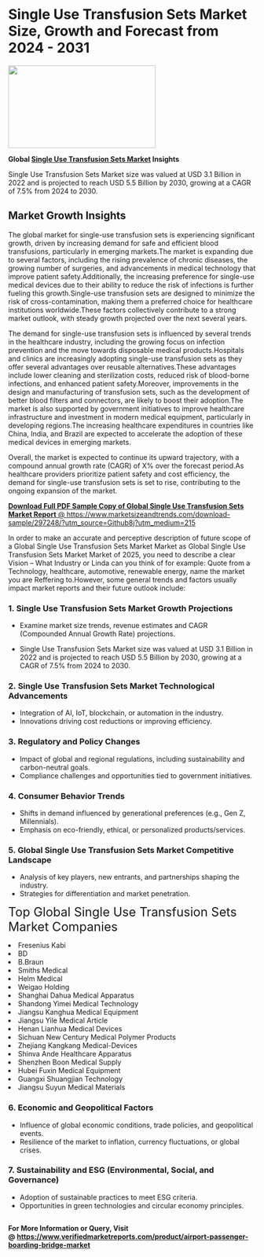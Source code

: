 <H1>Single Use Transfusion Sets Market Size, Growth and Forecast from 2024 - 2031</H1><img class="aligncenter size-medium wp-image-584254" src="https://thirdeyenews.in/wp-content/uploads/2024/09/Global-Market-Research-300x168.jpeg" alt="" width="300" height="168" /><p><strong>Global&nbsp;<a href="https://www.marketsizeandtrends.com/download-sample/297248/?utm_source=Github8j?utm_medium=215">Single Use Transfusion Sets Market</a> Insights</strong></p><p>Single Use Transfusion Sets Market size was valued at USD 3.1 Billion in 2022 and is projected to reach USD 5.5 Billion by 2030, growing at a CAGR of 7.5% from 2024 to 2030.</p><p><h2>Market Growth Insights</h2> <p>The global market for single-use transfusion sets is experiencing significant growth, driven by increasing demand for safe and efficient blood transfusions, particularly in emerging markets.The market is expanding due to several factors, including the rising prevalence of chronic diseases, the growing number of surgeries, and advancements in medical technology that improve patient safety.Additionally, the increasing preference for single-use medical devices due to their ability to reduce the risk of infections is further fueling this growth.Single-use transfusion sets are designed to minimize the risk of cross-contamination, making them a preferred choice for healthcare institutions worldwide.These factors collectively contribute to a strong market outlook, with steady growth projected over the next several years.<a href="sample_link_here"></a></p> <p>The demand for single-use transfusion sets is influenced by several trends in the healthcare industry, including the growing focus on infection prevention and the move towards disposable medical products.Hospitals and clinics are increasingly adopting single-use transfusion sets as they offer several advantages over reusable alternatives.These advantages include lower cleaning and sterilization costs, reduced risk of blood-borne infections, and enhanced patient safety.Moreover, improvements in the design and manufacturing of transfusion sets, such as the development of better blood filters and connectors, are likely to boost their adoption.The market is also supported by government initiatives to improve healthcare infrastructure and investment in modern medical equipment, particularly in developing regions.The increasing healthcare expenditures in countries like China, India, and Brazil are expected to accelerate the adoption of these medical devices in emerging markets.<p>Overall, the market is expected to continue its upward trajectory, with a compound annual growth rate (CAGR) of X% over the forecast period.As healthcare providers prioritize patient safety and cost efficiency, the demand for single-use transfusion sets is set to rise, contributing to the ongoing expansion of the market.<a href="more_info_link_here"></p><p><span class=""><strong>Download Full PDF Sample Copy of Global Single Use Transfusion Sets Market Report</strong> @ <a href="https://www.marketsizeandtrends.com/download-sample/297248/?utm_source=Github8j?utm_medium=215" target="_blank">https://www.marketsizeandtrends.com/download-sample/297248/?utm_source=Github8j?utm_medium=215</a></span></p><p>In order to make an accurate and perceptive description of future scope of a Global&nbsp;Single Use Transfusion Sets Market Market as Global&nbsp;Single Use Transfusion Sets Market Market of 2025, you need to describe a clear Vision &ndash; What Industry or Linda can you think of for example: Quote from a Technology, healthcare, automotive, renewable energy, name the market you are Reffering to.However, some general trends and factors usually impact market reports and their future outlook include:</p><h3>1.&nbsp;<strong>Single Use Transfusion Sets Market Growth Projections</strong></h3><ul><li>Examine market size trends, revenue estimates and CAGR (Compounded Annual Growth Rate) projections.</li><li><p>Single Use Transfusion Sets Market size was valued at USD 3.1 Billion in 2022 and is projected to reach USD 5.5 Billion by 2030, growing at a CAGR of 7.5% from 2024 to 2030.</p></li></ul><h3>2.&nbsp;<strong>Single Use Transfusion Sets Market Technological Advancements</strong></h3><ul><li>Integration of AI, IoT, blockchain, or automation in the industry.</li><li>Innovations driving cost reductions or improving efficiency.</li></ul><h3>3.&nbsp;<strong>Regulatory and Policy Changes</strong></h3><ul><li>Impact of global and regional regulations, including sustainability and carbon-neutral goals.</li><li>Compliance challenges and opportunities tied to government initiatives.</li></ul><h3>4.&nbsp;<strong>Consumer Behavior Trends</strong></h3><ul><li>Shifts in demand influenced by generational preferences (e.g., Gen Z, Millennials).</li><li>Emphasis on eco-friendly, ethical, or personalized products/services.</li></ul><h3>5.&nbsp;<strong>Global Single Use Transfusion Sets Market Competitive Landscape</strong></h3><ul><li>Analysis of key players, new entrants, and partnerships shaping the industry.</li><li>Strategies for differentiation and market penetration.</li></ul><p data-pm-slice="1 1 []"><span style="color: inherit; font-family: inherit; font-size: 25px;">Top Global Single Use Transfusion Sets Market Companies</span></p><div class="" data-test-id=""><p><li>Fresenius Kabi</li><li> BD</li><li> B.Braun</li><li> Smiths Medical</li><li> Helm Medical</li><li> Weigao Holding</li><li> Shanghai Dahua Medical Apparatus</li><li> Shandong Yimei Medical Technology</li><li> Jiangsu Kanghua Medical Equipment</li><li> Jiangsu Yile Medical Article</li><li> Henan Lianhua Medical Devices</li><li> Sichuan New Century Medical Polymer Products</li><li> Zhejiang Kangkang Medical-Devices</li><li> Shinva Ande Healthcare Apparatus</li><li> Shenzhen Boon Medical Supply</li><li> Hubei Fuxin Medical Equipment</li><li> Guangxi Shuangjian Technology</li><li> Jiangsu Suyun Medical Materials</li></p></div><h3>6.&nbsp;<strong>Economic and Geopolitical Factors</strong></h3><ul><li>Influence of global economic conditions, trade policies, and geopolitical events.</li><li>Resilience of the market to inflation, currency fluctuations, or global crises.</li></ul><h3>7.&nbsp;<strong>Sustainability and ESG (Environmental, Social, and Governance)</strong></h3><ul><li>Adoption of sustainable practices to meet ESG criteria.</li><li>Opportunities in green technologies and circular economy principles.</li></ul><h2><strong style="font-size: 14px;">For More Information or Query, Visit @&nbsp;</strong><a style="background-color: #ffffff; font-size: 14px;" href="https://www.marketsizeandtrends.com/report/single-use-transfusion-sets-market/" target="_blank">https://www.verifiedmarketreports.com/product/airport-passenger-boarding-bridge-market</a></h2>